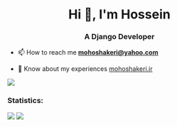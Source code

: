<h1 align="center">Hi 👋, I'm Hossein</h1>
<h3 align="center">A Django Developer</h3>

- 📫 How to reach me **mohoshakeri@yahoo.com**

- 📄 Know about my experiences [mohoshakeri.ir](http://mohoshakeri.ir)

![](https://komarev.com/ghpvc/?username=mohoshakeri&color=green)

<h3 align="left">Statistics: </h3>
<img src="https://github-readme-stats.vercel.app/api/top-langs/?username=mohoshakeri&layout=compact&theme=radical"/>
<img src="https://github-readme-stats.vercel.app/api?username=mohoshakeri&show_icons=true&include_all_commits=true&count_private=true&theme=radical"/>
